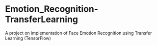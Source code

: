 # Emotion_Recognition-TransferLearning
A project on implementation of Face Emotion Recognition using Transfer Learning (TensorFlow)
